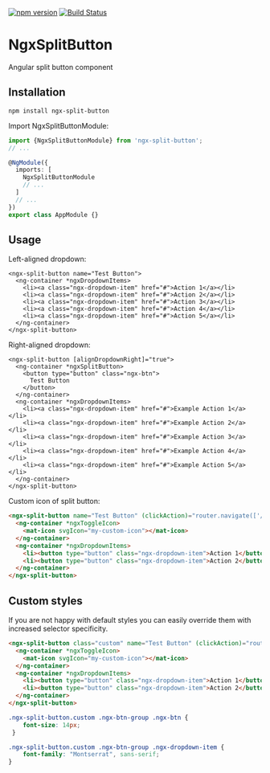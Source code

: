 [![npm version](https://badge.fury.io/js/ngx-split-button.svg)](https://badge.fury.io/js/ngx-split-button)
[![Build Status](https://travis-ci.org/vladify/ngx-split-button.svg?branch=master)](https://travis-ci.org/vladify/ngx-split-button)

# NgxSplitButton
Angular split button component

## Installation

```
npm install ngx-split-button
```

Import NgxSplitButtonModule:

```ts
import {NgxSplitButtonModule} from 'ngx-split-button';
// ...

@NgModule({
  imports: [
    NgxSplitButtonModule
    // ...
  ]
  // ...
})
export class AppModule {}
```

## Usage

Left-aligned dropdown:

```angular2html
<ngx-split-button name="Test Button">
  <ng-container *ngxDropdownItems>
    <li><a class="ngx-dropdown-item" href="#">Action 1</a></li>
    <li><a class="ngx-dropdown-item" href="#">Action 2</a></li>
    <li><a class="ngx-dropdown-item" href="#">Action 3</a></li>
    <li><a class="ngx-dropdown-item" href="#">Action 4</a></li>
    <li><a class="ngx-dropdown-item" href="#">Action 5</a></li>
  </ng-container>
</ngx-split-button>
```

Right-aligned dropdown: 

```angular2html
<ngx-split-button [alignDropdownRight]="true">
  <ng-container *ngxSplitButton>
    <button type="button" class="ngx-btn">
      Test Button
    </button>
  </ng-container>
  <ng-container *ngxDropdownItems>
    <li><a class="ngx-dropdown-item" href="#">Example Action 1</a></li>
    <li><a class="ngx-dropdown-item" href="#">Example Action 2</a></li>
    <li><a class="ngx-dropdown-item" href="#">Example Action 3</a></li>
    <li><a class="ngx-dropdown-item" href="#">Example Action 4</a></li>
    <li><a class="ngx-dropdown-item" href="#">Example Action 5</a></li>
  </ng-container>
</ngx-split-button>
```

Custom icon of split button:

```html
<ngx-split-button name="Test Button" (clickAction)="router.navigate(['/home'])">
  <ng-container *ngxToggleIcon>
    <mat-icon svgIcon="my-custom-icon"></mat-icon>
  </ng-container>
  <ng-container *ngxDropdownItems>
    <li><button type="button" class="ngx-dropdown-item">Action 1</button></li>
    <li><button type="button" class="ngx-dropdown-item">Action 2</button></li>
  </ng-container>
</ngx-split-button>
```

## Custom styles

If you are not happy with default styles you can easily override them with increased selector specificity. 

```html
<ngx-split-button class="custom" name="Test Button" (clickAction)="router.navigate(['/home'])">
  <ng-container *ngxToggleIcon>
    <mat-icon svgIcon="my-custom-icon"></mat-icon>
  </ng-container>
  <ng-container *ngxDropdownItems>
    <li><button type="button" class="ngx-dropdown-item">Action 1</button></li>
    <li><button type="button" class="ngx-dropdown-item">Action 2</button></li>
  </ng-container>
</ngx-split-button>
```

```css
.ngx-split-button.custom .ngx-btn-group .ngx-btn {
    font-size: 14px;
 }

.ngx-split-button.custom .ngx-btn-group .ngx-dropdown-item {
    font-family: "Montserrat", sans-serif;
}
```
